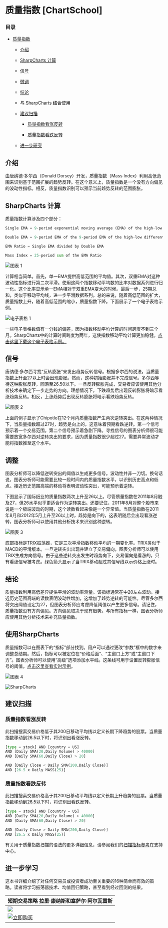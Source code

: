 # 质量指数 [ChartSchool]

### 目录

+   [质量指数](#mass_index)

    +   [介绍](#introduction)

    +   [SharpCharts 计算](#sharpcharts_calculation)

    +   [信号](#signals)

    +   [微调](#tweaking)

    +   [结论](#conclusions)

    +   [与 SharpCharts 结合使用](#using_with_sharpcharts)

    +   [建议扫描](#suggested_scans)

        +   [质量指数看涨反转](#mass_index_bullish_reversal)

        +   [质量指数看跌反转](#mass_index_bearish_reversal)

    +   [进一步研究](#further_study)

## 介绍

由唐纳德·多尔西（Donald Dorsey）开发，质量指数（Mass Index）利用高低范围来识别基于范围扩展的趋势反转。在这个意义上，质量指数是一个没有方向偏见的波动性指标。相反，质量指数识别可以预示当前趋势反转的范围膨胀。

## SharpCharts 计算

质量指数计算涉及四个部分：

```py
Single EMA = 9-period exponential moving average (EMA) of the high-low differential  

Double EMA = 9-period EMA of the 9-period EMA of the high-low differential 

EMA Ratio = Single EMA divided by Double EMA 

Mass Index = 25-period sum of the EMA Ratio 

```

![图表 1](../Images/4886b2591c4631833238106b2ba83c6c.jpg "图表 1")

计算相当简单。首先，单一EMA提供高低范围的平均值。其次，双重EMA对这种波动性指标进行第二次平滑。使用这两个指数移动平均数的比率对数据系列进行归一化。这个比率显示单一EMA相对于双重EMA变大的时候。最后一步，25期总和，类似于移动平均线，进一步平滑数据系列。总的来说，随着高低范围的扩大，质量指数上升，随着高低范围的缩小，质量指数下降。下面展示了一个电子表格示例。

![电子表格 1](../Images/3e4307932289d84bc8164a84c6a7954d.jpg "电子表格 1")

一些电子表格数值有一分钱的偏差，因为指数移动平均计算的时间跨度不到三个月。SharpCharts中的计算时间跨度为两年，这使指数移动平均计算更加稳健。[点击这里下载这个电子表格示例。](/school/lib/exe/fetch.php?media=chart_school:technical_indicators_and_overlays:mass_index:cs-massindex.xls "chart_school:technical_indicators_and_overlays:mass_index:cs-massindex.xls (154.5 KB)")

## 信号

唐纳德·多尔西寻找“反转膨胀”来发出趋势反转信号。根据多尔西的说法，当质量指数上升至27以上时会出现膨胀。然而，这种初始膨胀并不完成信号。多尔西等待这种膨胀反转，回落至26.50以下。一旦反转膨胀完成，交易者应该使用其他分析技术来确定下一步走势的方向。理想情况下，下跌趋势后出现反转膨胀将暗示看涨趋势反转。相反，上涨趋势后出现反转膨胀将暗示看跌趋势反转。

![图表 2](../Images/df48c1a6a50b160c0af3f138e2a3c813.jpg "图表 2")

上面的例子显示了Chipotle在12个月内质量指数产生两次逆转突出。在这两种情况下，当质量指数超过27时，趋势是向上的，这意味着预期看跌逆转。第一个信号预示着一个交易范围。第二个信号预示着急剧下降。寻找信号的图表分析师很可能需要放宽多尔西对逆转突出的要求，因为质量指数很少超过27。需要异常波动才能将指数推至这个水平。

## 调整

图表分析师可以降低逆转突出的阈值以生成更多信号。波动性并非一刀切。换句话说，图表分析师可能需要比较一段时间内的质量指数水平，以识别历史高点和低点。接近历史范围高端的移动将表明波动性突出，可能预示着逆转。

下图显示了国际纸业的质量指数两次上升至26以上。尽管质量指数在2011年8月触及27，但26水平似乎更适合作为逆转突出。还要记住，2011年8月对整个股市来说是一个极端波动的时期，这个读数看起来像是一个异常值。当质量指数在2011年8月和2012年5月上升至26以上时，趋势是向下的，这表明随后会出现看涨逆转，图表分析师可以使用其他分析技术来识别这种逆转。

![图表 3](../Images/b668d2f65bdb4e14702dfb3112f53dfb.jpg "图表 3")

底部指标是[TRIX振荡器](/school/doku.php?id=chart_school:technical_indicators:trix "chart_school:technical_indicators:trix")，它是三次平滑指数移动平均的一期变化率。TRIX类似于MACD的平滑版本。一旦逆转突出出现并建立了交易偏向，图表分析师可以使用TRIX生成方向信号。由于这些逆转突出发生时趋势向下，交易偏向是看涨的，只有看涨信号被考虑。绿色箭头显示了当TRIX移动超过其信号线以示价格上涨时。

## 结论

质量指数利用高低差异提供平滑的波动率测量。该指标通常在中20左右波动。接近历史范围高端的读数表明波动性增加，这增加了趋势逆转的可能性。尽管多尔西将突出阈值设定为27，但图表分析师应考虑降低阈值以产生更多信号。请记住，质量指数没有方向偏见。方向偏见取决于现有趋势。与所有指标一样，图表分析师应使用其他分析技术来补充质量指数。

## 使用SharpCharts

质量指数可以在图表下的“指标”部分找到。用户可以通过更改“参数”框中的数字来调整总结期。然后，指标可以被定位在“价格后面”、“主窗口上方”或“主窗口下方”。图表分析师可以使用“高级”选项添加水平线。这条线可用于设置反转膨胀信号的阈值。[点击这里查看实时示例](http://scharts.co/Rz7CZ1 "http://scharts.co/Rz7CZ1")。

![图表 4](../Images/96380e6c360c34942e3dadd240c28fb6.jpg "图表 4")

![SharpCharts](../Images/a0d33c33f1bf56a413179e5e95475ec3.jpg "SharpCharts")

## 建议扫描

### 质量指数看涨反转

此扫描搜索交易价格低于其200日移动平均线以定义长期下降趋势的股票。当质量指数移动到26.5以下时，将识别出看涨反转。

```py
[type = stock] AND [country = US] 
AND [Daily SMA(20,Daily Volume) > 40000] 
AND [Daily SMA(60,Daily Close) > 20] 

AND [Daily Close < Daily SMA(200,Daily Close)] 
AND [26.5 x Daily MASS(25)] 
```

### 质量指数看跌反转

此扫描搜索交易价格高于其200日移动平均线以定义长期上升趋势的股票。当质量指数移动到26.5以下时，将识别出看跌反转。

```py
[type = stock] AND [country = US] 
AND [Daily SMA(20,Daily Volume) > 40000] 
AND [Daily SMA(60,Daily Close) > 20] 

AND [Daily Close > Daily SMA(200,Daily Close)] 
AND [26.5 x Daily MASS(25)] 
```

有关用于质量指数扫描的语法的更多详细信息，请参阅我们的[扫描指标参考](http://stockcharts.com/docs/doku.php?id=scans:indicators#mass_index_mass "http://stockcharts.com/docs/doku.php?id=scans:indicators#mass_index_mass")在支持中心。

## 进一步学习

这本书详细介绍了对任何交易员或投资者成功至关重要的16种简单而有效的策略。读者将学习振荡器技术、均值回归策略，甚至看到经过回测的结果。

| **短期交易策略** 拉里·康纳斯和塞萨尔·阿尔瓦雷斯 |
| --- |
| [![](../Images/1bcf7dc658fe94db162658d667958f9e.jpg)](http://store.stockcharts.com/products/short-term-trading-strategies-that-work "http://store.stockcharts.com/products/short-term-trading-strategies-that-work") |
| [![立即购买](../Images/1c93f62bf2e6d9151c2861b04ef09d52.jpg "立即购买")](http://store.stockcharts.com/products/short-term-trading-strategies-that-work "http://store.stockcharts.com/products/short-term-trading-strategies-that-work") |
